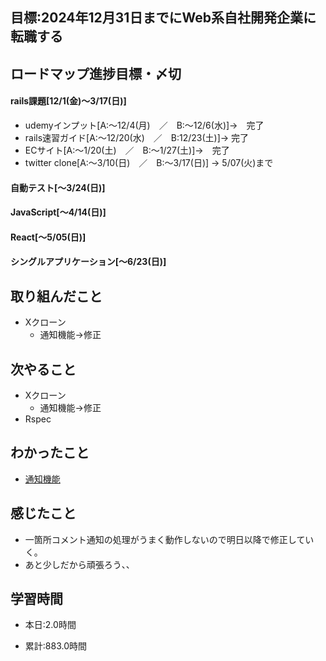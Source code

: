 ## 目標:2024年12月31日までにWeb系自社開発企業に転職する

## ロードマップ進捗目標・〆切
#### rails課題[12/1(金)～3/17(日)]
* udemyインプット[A:～12/4(月)　／　B:～12/6(水)]→　完了
* rails速習ガイド[A:～12/20(水)　／　B:12/23(土)]→  完了
* ECサイト[A:～1/20(土)　／　B:～1/27(土)]→　完了
* twitter clone[A:～3/10(日)　／　B:～3/17(日)] → 5/07(火)まで

#### 自動テスト[～3/24(日)]
#### JavaScript[～4/14(日)]
#### React[～5/05(日)]
#### シングルアプリケーション[～6/23(日)]


## 取り組んだこと
- Xクローン
  - 通知機能→修正


## 次やること
- Xクローン
  - 通知機能→修正
- Rspec
  
## わかったこと
* [通知機能](https://cherry-beat-86e.notion.site/rails-f248bbda75d2413dae6824a02e10ebf3?pvs=4)

## 感じたこと
* 一箇所コメント通知の処理がうまく動作しないので明日以降で修正していく。
* あと少しだから頑張ろう、、

## 学習時間
- 本日:2.0時間

- 累計:883.0時間